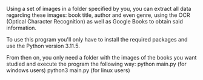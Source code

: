 Using a set of images in a folder specified by you, you can extract all data regarding these images: book title, author and even genre, using the OCR (Optical Character Recognition) as well as Google Books to obtain said information.

To use this program you'll only have to install the required packages and use the Python version 3.11.5.

From then on, you only need a folder with the images of the books you want studied and execute the program the following way:
  python main.py (for windows users)
  python3 main.py (for linux users)
